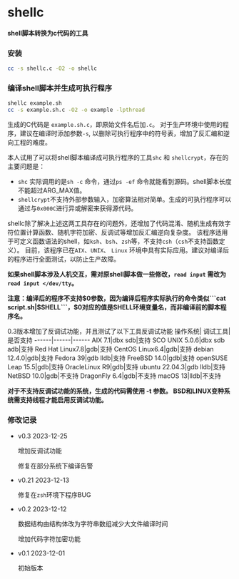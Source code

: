 # shellc
**shell脚本转换为c代码的工具**
### 安装
```bash
cc -s shellc.c -O2 -o shellc 
```
### 编译shell脚本并生成可执行程序
```bash
shellc example.sh
cc -s example.sh.c -O2 -o example -lpthread
```
生成的C代码是 ```example.sh.c```，即原始文件名后加```.c```。
对于生产环境中使用的程序，建议在编译时添加参数```-s```, 以删除可执行程序中的符号表，增加了反汇编和逆向工程的难度。

本人试用了可以将shell脚本编译成可执行程序的工具```shc``` 和 ```shellcrypt```，存在的主要问题是：
- ```shc``` 实际调用的是```sh -c``` 命令，通过```ps -ef``` 命令就能看到源码。shell脚本长度不能超过ARG_MAX值。
- ```shellcrypt```不支持外部参数输入，加密算法相对简单。生成的可执行程序可以通过与```0x000C```进行异或解密来获得源代码。

shellc除了解决上述这两工具存在的问题外，还增加了代码混淆、随机生成有效字符位置计算函数、随机字符加密、反调试等增加反汇编逆向复杂度。
该程序适用于可定义函数语法的shell，如```ksh```、```bsh```、```zsh```等，不支持```csh```（```csh```不支持函数定义）。
目前，该程序已在```AIX```、```UNIX```、 ```Linux``` 环境中具有实际应用。建议对编译后的程序进行全面测试，以防止生产故障。

**如果shell脚本涉及人机交互，需对原shell脚本做一些修改，``` read input ``` 需改为 ``` read input </dev/tty ```。**

**注意：编译后的程序不支持$0参数，因为编译后程序实际执行的命令类似```cat script.sh|$SHELL```，$0对应的值是SHELL环境变量名，而非编译前的脚本程序名。**

0.3版本增加了反调试功能，并且测试了以下工具反调试功能
操作系统| 调试工具|是否支持
------|------|------
AIX 7.1|dbx sdb|支持
SCO UNIX 5.0.6|dbx sdb adb|支持
Red Hat Linux7.8|gdb|支持
CentOS Linux6.4|gdb|支持
debian 12.4.0|gdb|支持
Fedora 39|gdb lldb|支持
FreeBSD 14.0|gdb|支持
openSUSE Leap 15.5|gdb|支持
OracleLinux R9|gdb|支持
ubuntu 22.04.3|gdb lldb|支持
NetBSD 10.0|gdb|不支持
DragonFly 6.4|gdb|不支持
macOS 13|lldb|不支持

**对于不支持反调试功能的系统，生成的代码需使用 -t 参数。 BSD和LINUX变种系统需支持线程才能启用反调试功能。**

### 修改记录
- v0.3 2023-12-25

  增加反调试功能
 
  修复在部分系统下编译告警

- v0.21 2023-12-13

  修复在```zsh```环境下程序BUG

- v0.2  2023-12-12

  数据结构由结构体改为字符串数组减少大文件编译时间

  增加代码字符加密功能

- v0.1  2023-12-01

  初始版本 